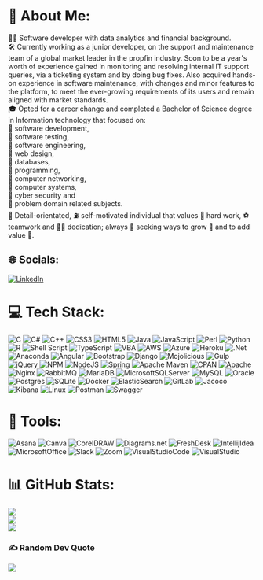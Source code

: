 
<!--
**TanyaHendricks/TanyaHendricks** is a ✨ _special_ ✨ repository because its `README.md` (this file) appears on your GitHub profile.

Here are some ideas to get you started:

- 🔭 I’m currently working on ...
- 🌱 I’m currently learning ...
- 👯 I’m looking to collaborate on ...
- 🤔 I’m looking for help with ...
- 💬 Ask me about ...
- 📫 How to reach me: ...
- 😄 Pronouns: ...
- ⚡ Fun fact: ...
-->

# 💫 About Me:
👩‍💻 Software developer with data analytics and financial background. <br> 🛠 Currently working as a junior developer, on the support and maintenance team of a global market leader in the propfin industry. Soon to be a year's worth of experience gained in monitoring and resolving internal IT support queries, via a ticketing system and by doing bug fixes. Also acquired hands-on experience in software maintenance, with changes and minor features to the platform, to meet the ever-growing requirements of its users and remain aligned with market standards. <br> 🎓 Opted for a career change and completed a Bachelor of Science degree in Information technology that focused on: <br> 📌 software development, <br> 📌 software testing, <br> 📌 software engineering, <br> 📌 web design, <br> 📌 databases, <br> 📌 programming, <br> 📌 computer networking, <br> 📌 computer systems, <br> 📌 cyber security and <br> 📌 problem domain related subjects. <br> 🔎 Detail-orientated, ⛽️ self-motivated individual that values 🧹 hard work, ⚽️  teamwork and 🏋️‍♀️ dedication; always 👀 seeking ways to grow 🌱 and to add value 💎.


## 🌐 Socials:
[![LinkedIn](https://img.shields.io/badge/LinkedIn-%230077B5.svg?logo=linkedin&logoColor=white)](https://www.linkedin.com/in/tanya-hendricks-67bb41225/) 

# 💻 Tech Stack:
![C](https://img.shields.io/badge/c-%2300599C.svg?style=for-the-badge&logo=c&logoColor=white) ![C#](https://img.shields.io/badge/c%23-%23239120.svg?style=for-the-badge&logo=c-sharp&logoColor=white) ![C++](https://img.shields.io/badge/c++-%2300599C.svg?style=for-the-badge&logo=c%2B%2B&logoColor=white) ![CSS3](https://img.shields.io/badge/css3-%231572B6.svg?style=for-the-badge&logo=css3&logoColor=white) ![HTML5](https://img.shields.io/badge/html5-%23E34F26.svg?style=for-the-badge&logo=html5&logoColor=white) ![Java](https://img.shields.io/badge/java-%23ED8B00.svg?style=for-the-badge&logo=java&logoColor=white) ![JavaScript](https://img.shields.io/badge/javascript-%23323330.svg?style=for-the-badge&logo=javascript&logoColor=%23F7DF1E) ![Perl](https://img.shields.io/badge/perl-%2339457E.svg?style=for-the-badge&logo=perl&logoColor=white) ![Python](https://img.shields.io/badge/python-3670A0?style=for-the-badge&logo=python&logoColor=ffdd54) ![R](https://img.shields.io/badge/r-%23276DC3.svg?style=for-the-badge&logo=r&logoColor=white) ![Shell Script](https://img.shields.io/badge/shell_script-%23121011.svg?style=for-the-badge&logo=gnu-bash&logoColor=white) ![TypeScript](https://img.shields.io/badge/typescript-%23007ACC.svg?style=for-the-badge&logo=typescript&logoColor=white) ![VBA](https://img.shields.io/badge/vba-%23121011.svg?style=for-the-badge&logo=vbat&logoColor=white) ![AWS](https://img.shields.io/badge/AWS-%23FF9900.svg?style=for-the-badge&logo=amazon-aws&logoColor=white) ![Azure](https://img.shields.io/badge/azure-%230072C6.svg?style=for-the-badge&logo=azure-devops&logoColor=white) ![Heroku](https://img.shields.io/badge/heroku-%23430098.svg?style=for-the-badge&logo=heroku&logoColor=white) ![.Net](https://img.shields.io/badge/.NET-5C2D91?style=for-the-badge&logo=.net&logoColor=white) ![Anaconda](https://img.shields.io/badge/Anaconda-%2344A833.svg?style=for-the-badge&logo=anaconda&logoColor=white) ![Angular](https://img.shields.io/badge/angular-%23DD0031.svg?style=for-the-badge&logo=angular&logoColor=white) ![Bootstrap](https://img.shields.io/badge/bootstrap-%23563D7C.svg?style=for-the-badge&logo=bootstrap&logoColor=white) ![Django](https://img.shields.io/badge/django-%23092E20.svg?style=for-the-badge&logo=django&logoColor=white) ![Mojolicious](https://img.shields.io/badge/Mojolicious-%23E34F26.svg?style=for-the-badge&logo=mojolicious&logoColor=white) ![Gulp](https://img.shields.io/badge/GULP-%23CF4647.svg?style=for-the-badge&logo=gulp&logoColor=white) ![jQuery](https://img.shields.io/badge/jquery-%230769AD.svg?style=for-the-badge&logo=jquery&logoColor=white) ![NPM](https://img.shields.io/badge/NPM-%23000000.svg?style=for-the-badge&logo=npm&logoColor=white) ![NodeJS](https://img.shields.io/badge/node.js-6DA55F?style=for-the-badge&logo=node.js&logoColor=white) ![Spring](https://img.shields.io/badge/spring-%236DB33F.svg?style=for-the-badge&logo=spring&logoColor=white)  ![Apache Maven](https://img.shields.io/badge/Apache%20Maven-C71A36?style=for-the-badge&logo=Apache%20Maven&logoColor=white) ![CPAN](https://img.shields.io/badge/CPAN-%23000000.svg?style=for-the-badge&logo=CPAN&logoColor=white) ![Apache](https://img.shields.io/badge/apache-%23D42029.svg?style=for-the-badge&logo=apache&logoColor=white) ![Nginx](https://img.shields.io/badge/nginx-%23009639.svg?style=for-the-badge&logo=nginx&logoColor=white) ![RabbitMQ](https://img.shields.io/badge/rabbitmq-FF6C37?style=for-the-badge&logo=rabbitmq&logoColor=white) ![MariaDB](https://img.shields.io/badge/MariaDB-003545?style=for-the-badge&logo=mariadb&logoColor=white) ![MicrosoftSQLServer](https://img.shields.io/badge/Microsoft%20SQL%20Sever-CC2927?style=for-the-badge&logo=microsoft%20sql%20server&logoColor=white) ![MySQL](https://img.shields.io/badge/mysql-%2300f.svg?style=for-the-badge&logo=mysql&logoColor=white) ![Oracle](https://img.shields.io/badge/Oracle-CC2927?style=for-the-badge&logo=oracle&logoColor=white) ![Postgres](https://img.shields.io/badge/postgres-%23316192.svg?style=for-the-badge&logo=postgresql&logoColor=white) ![SQLite](https://img.shields.io/badge/sqlite-%2307405e.svg?style=for-the-badge&logo=sqlite&logoColor=white)  ![Docker](https://img.shields.io/badge/docker-%230db7ed.svg?style=for-the-badge&logo=docker&logoColor=white) ![ElasticSearch](https://img.shields.io/badge/-ElasticSearch-005571?style=for-the-badge&logo=elasticsearch) ![GitLab](https://img.shields.io/badge/gitlab-%23ED8B00.svg?style=for-the-badge&logo=gitlab&logoColor=white) ![Jacoco](https://img.shields.io/badge/jacoco-%23323330.svg?style=for-the-badge&logo=jacoco&logoColor=%23F7DF1E) ![Kibana](https://img.shields.io/badge/Kibana-%23000000.svg?style=for-the-badge&logo=kibana&logoColor=white) ![Linux](https://img.shields.io/badge/Linux-%23121011.svg?style=for-the-badge&logo=linux&logoColor=%23F7DF1E)  ![Postman](https://img.shields.io/badge/Postman-FF6C37?style=for-the-badge&logo=postman&logoColor=white) ![Swagger](https://img.shields.io/badge/-Swagger-%23Clojure?style=for-the-badge&logo=swagger&logoColor=white) 

# 🧰 Tools:
![Asana](https://img.shields.io/badge/asana-%23D42029.svg?style=for-the-badge&logo=Asana&logoColor=white) ![Canva](https://img.shields.io/badge/Canva-%2300C4CC.svg?style=for-the-badge&logo=Canva&logoColor=white) ![CorelDRAW](https://img.shields.io/badge/CorelDRAW-%23239120.svg?style=for-the-badge&logo=CorelDRAW&logoColor=white) ![Diagrams.net](https://img.shields.io/badge/Diagrams.net-%23323330.svg?style=for-the-badge&logo=Diagrams.net&logoColor=%23ED8B00) ![FreshDesk](https://img.shields.io/badge/FreshDesk-%236DB33F.svg?style=for-the-badge&logo=FreshDesk&logoColor=white) ![IntellijIdea](https://img.shields.io/badge/Intellij%20Idea-%23430098.svg?style=for-the-badge&logo=intellij%20idea&logoColor=white) ![MicrosoftOffice](https://img.shields.io/badge/Microsoft%20Office-CC2927?style=for-the-badge&logo=microsoft%20office&logoColor=white) ![Slack](https://img.shields.io/badge/slack-%23121011.svg?style=for-the-badge&logo=slack&logoColor=white) ![Zoom](https://img.shields.io/badge/Zoom-%2300f.svg?style=for-the-badge&logo=Zoom&logoColor=white) ![VisualStudioCode](https://img.shields.io/badge/Visual%20Studio%20Code-%2300599C.svg?style=for-the-badge&logo=Visual%20Studio%20Code&logoColor=white) ![VisualStudio](https://img.shields.io/badge/Visual%20Studio-5C2D91?style=for-the-badge&logo=Visual%20Studio&logoColor=white)

# 📊 GitHub Stats:
![](https://github-readme-stats.vercel.app/api?username=TanyaHendricks&theme=omni&hide_border=true&include_all_commits=true&count_private=true)<br/>
![](https://github-readme-streak-stats.herokuapp.com/?user=TanyaHendricks&theme=omni&hide_border=true)<br/>
![](https://github-readme-stats.vercel.app/api/top-langs/?username=TanyaHendricks&theme=omni&hide_border=true&include_all_commits=true&count_private=true&layout=compact)

### ✍️ Random Dev Quote
![](https://quotes-github-readme.vercel.app/api?type=horizontal&theme=radical)

<!-- Proudly created with GPRM ( https://gprm.itsvg.in ) -->
